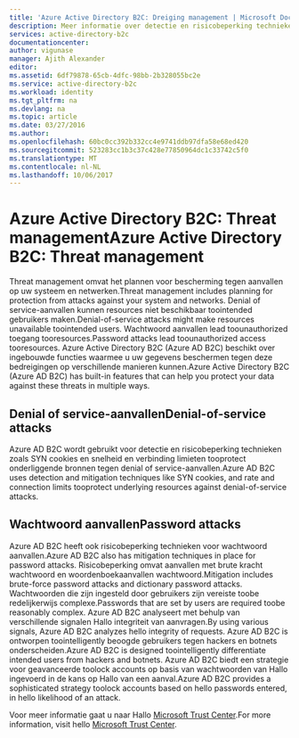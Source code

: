```yaml
---
title: 'Azure Active Directory B2C: Dreiging management | Microsoft Docs'
description: Meer informatie over detectie en risicobeperking technieken voor denial of service-aanvallen en wachtwoord aanvallen in Azure Active Directory B2C.
services: active-directory-b2c
documentationcenter: 
author: vigunase
manager: Ajith Alexander
editor: 
ms.assetid: 6df79878-65cb-4dfc-98bb-2b328055bc2e
ms.service: active-directory-b2c
ms.workload: identity
ms.tgt_pltfrm: na
ms.devlang: na
ms.topic: article
ms.date: 03/27/2016
ms.author: 
ms.openlocfilehash: 60bc0cc392b332cc4e9741ddb97dfa58e68ed420
ms.sourcegitcommit: 523283cc1b3c37c428e77850964dc1c33742c5f0
ms.translationtype: MT
ms.contentlocale: nl-NL
ms.lasthandoff: 10/06/2017
---
```

# <a name="azure-active-directory-b2c-threat-management"></a><span data-ttu-id="92ccb-103">Azure Active Directory B2C: Threat management</span><span class="sxs-lookup"><span data-stu-id="92ccb-103">Azure Active Directory B2C: Threat management</span></span>

<span data-ttu-id="92ccb-104">Threat management omvat het plannen voor bescherming tegen aanvallen op uw systeem en netwerken.</span><span class="sxs-lookup"><span data-stu-id="92ccb-104">Threat management includes planning for protection from attacks against your system and networks.</span></span> <span data-ttu-id="92ccb-105">Denial of service-aanvallen kunnen resources niet beschikbaar toointended gebruikers maken.</span><span class="sxs-lookup"><span data-stu-id="92ccb-105">Denial-of-service attacks might make resources unavailable toointended users.</span></span> <span data-ttu-id="92ccb-106">Wachtwoord aanvallen lead toounauthorized toegang tooresources.</span><span class="sxs-lookup"><span data-stu-id="92ccb-106">Password attacks lead toounauthorized access tooresources.</span></span> <span data-ttu-id="92ccb-107">Azure Active Directory B2C (Azure AD B2C) beschikt over ingebouwde functies waarmee u uw gegevens beschermen tegen deze bedreigingen op verschillende manieren kunnen.</span><span class="sxs-lookup"><span data-stu-id="92ccb-107">Azure Active Directory B2C (Azure AD B2C) has built-in features that can help you protect your data against these threats in multiple ways.</span></span>

## <a name="denial-of-service-attacks"></a><span data-ttu-id="92ccb-108">Denial of service-aanvallen</span><span class="sxs-lookup"><span data-stu-id="92ccb-108">Denial-of-service attacks</span></span>

<span data-ttu-id="92ccb-109">Azure AD B2C wordt gebruikt voor detectie en risicobeperking technieken zoals SYN cookies en snelheid en verbinding limieten tooprotect onderliggende bronnen tegen denial of service-aanvallen.</span><span class="sxs-lookup"><span data-stu-id="92ccb-109">Azure AD B2C uses detection and mitigation techniques like SYN cookies, and rate and connection limits tooprotect underlying resources against denial-of-service attacks.</span></span>

## <a name="password-attacks"></a><span data-ttu-id="92ccb-110">Wachtwoord aanvallen</span><span class="sxs-lookup"><span data-stu-id="92ccb-110">Password attacks</span></span>

<span data-ttu-id="92ccb-111">Azure AD B2C heeft ook risicobeperking technieken voor wachtwoord aanvallen.</span><span class="sxs-lookup"><span data-stu-id="92ccb-111">Azure AD B2C also has mitigation techniques in place for password attacks.</span></span> <span data-ttu-id="92ccb-112">Risicobeperking omvat aanvallen met brute kracht wachtwoord en woordenboekaanvallen wachtwoord.</span><span class="sxs-lookup"><span data-stu-id="92ccb-112">Mitigation includes brute-force password attacks and dictionary password attacks.</span></span> <span data-ttu-id="92ccb-113">Wachtwoorden die zijn ingesteld door gebruikers zijn vereiste toobe redelijkerwijs complexe.</span><span class="sxs-lookup"><span data-stu-id="92ccb-113">Passwords that are set by users are required toobe reasonably complex.</span></span> <span data-ttu-id="92ccb-114">Azure AD B2C analyseert met behulp van verschillende signalen Hallo integriteit van aanvragen.</span><span class="sxs-lookup"><span data-stu-id="92ccb-114">By using various signals, Azure AD B2C analyzes hello integrity of requests.</span></span> <span data-ttu-id="92ccb-115">Azure AD B2C is ontworpen toointelligently beoogde gebruikers tegen hackers en botnets onderscheiden.</span><span class="sxs-lookup"><span data-stu-id="92ccb-115">Azure AD B2C is designed toointelligently differentiate intended users from hackers and botnets.</span></span> <span data-ttu-id="92ccb-116">Azure AD B2C biedt een strategie voor geavanceerde toolock accounts op basis van wachtwoorden van Hallo ingevoerd in de kans op Hallo van een aanval.</span><span class="sxs-lookup"><span data-stu-id="92ccb-116">Azure AD B2C provides a sophisticated strategy toolock accounts based on hello passwords entered, in hello likelihood of an attack.</span></span>

<span data-ttu-id="92ccb-117">Voor meer informatie gaat u naar Hallo [Microsoft Trust Center](https://www.microsoft.com/trustcenter/security/threatmanagement).</span><span class="sxs-lookup"><span data-stu-id="92ccb-117">For more information, visit hello [Microsoft Trust Center](https://www.microsoft.com/trustcenter/security/threatmanagement).</span></span>
